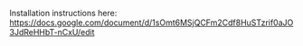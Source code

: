 Installation instructions here: https://docs.google.com/document/d/1sOmt6MSjQCFm2Cdf8HuSTzrif0aJO3JdReHHbT-nCxU/edit
